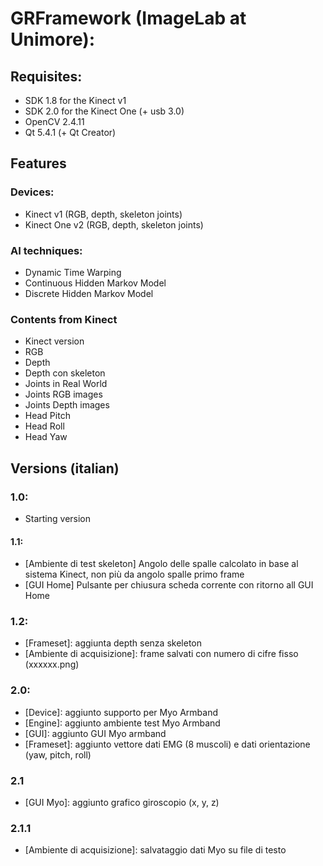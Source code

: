 # GRFramework (ImageLab at Unimore):

## Requisites:
- SDK 1.8 for the Kinect v1
- SDK 2.0 for the Kinect One (+ usb 3.0)
- OpenCV 2.4.11
- Qt 5.4.1 (+ Qt Creator)

## Features
### Devices:
  - Kinect v1 (RGB, depth, skeleton joints)
  - Kinect One v2 (RGB, depth, skeleton joints)
  
### AI techniques:
  - Dynamic Time Warping
  - Continuous Hidden Markov Model
  - Discrete Hidden Markov Model
  
### Contents from Kinect
- Kinect version
- RGB
- Depth
- Depth con skeleton
- Joints in Real World
- Joints RGB images
- Joints Depth images
- Head Pitch
- Head Roll
- Head Yaw

## Versions (italian)  
### 1.0:
- Starting version

#### 1.1: 
- [Ambiente di test skeleton] Angolo delle spalle calcolato in base al sistema Kinect, non più da angolo spalle primo frame
- [GUI Home] Pulsante per chiusura scheda corrente con ritorno all GUI Home

### 1.2: 
- [Frameset]: aggiunta depth senza skeleton
- [Ambiente di acquisizione]: frame salvati con numero di cifre fisso (xxxxxx.png)

### 2.0:
- [Device]: aggiunto supporto per Myo Armband
- [Engine]: aggiunto ambiente test Myo Armband
- [GUI]: aggiunto GUI Myo armband
- [Frameset]: aggiunto vettore dati EMG (8 muscoli) e dati orientazione (yaw, pitch, roll)

### 2.1
- [GUI Myo]: aggiunto grafico giroscopio (x, y, z)

### 2.1.1
- [Ambiente di acquisizione]: salvataggio dati Myo su file di testo
